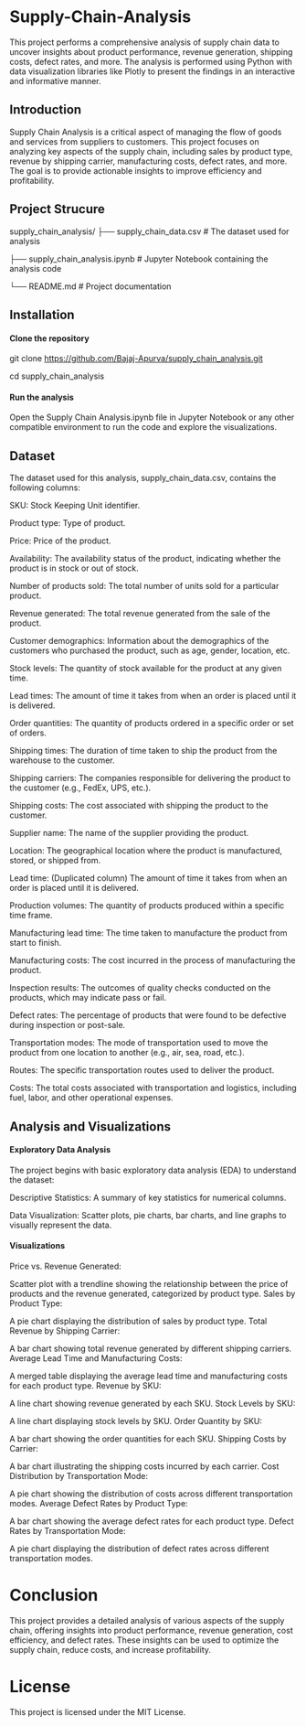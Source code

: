 # Supply-Chain-Analysis
This project performs a comprehensive analysis of supply chain data to uncover insights about product performance, revenue generation, shipping costs, defect rates, and more. The analysis is performed using Python with data visualization libraries like Plotly to present the findings in an interactive and informative manner.

## **Introduction**
Supply Chain Analysis is a critical aspect of managing the flow of goods and services from suppliers to customers. This project focuses on analyzing key aspects of the supply chain, including sales by product type, revenue by shipping carrier, manufacturing costs, defect rates, and more. The goal is to provide actionable insights to improve efficiency and profitability.

## **Project Strucure**
supply_chain_analysis/
├── supply_chain_data.csv  # The dataset used for analysis

├── supply_chain_analysis.ipynb  # Jupyter Notebook containing the analysis code

└── README.md  # Project documentation

## **Installation**
#### **Clone the repository**
git clone https://github.com/Bajaj-Apurva/supply_chain_analysis.git

cd supply_chain_analysis

#### **Run the analysis**
Open the Supply Chain Analysis.ipynb file in Jupyter Notebook or any other compatible environment to run the code and explore the visualizations.

## **Dataset**
The dataset used for this analysis, supply_chain_data.csv, contains the following columns:

SKU: Stock Keeping Unit identifier.

Product type: Type of product.

Price: Price of the product.

Availability: The availability status of the product, indicating whether the product is in stock or out of stock.

Number of products sold: The total number of units sold for a particular product.

Revenue generated: The total revenue generated from the sale of the product.

Customer demographics: Information about the demographics of the customers who purchased the product, such as age, gender, location, etc.

Stock levels: The quantity of stock available for the product at any given time.

Lead times: The amount of time it takes from when an order is placed until it is delivered.

Order quantities: The quantity of products ordered in a specific order or set of orders.

Shipping times: The duration of time taken to ship the product from the warehouse to the customer.

Shipping carriers: The companies responsible for delivering the product to the customer (e.g., FedEx, UPS, etc.).

Shipping costs: The cost associated with shipping the product to the customer.

Supplier name: The name of the supplier providing the product.

Location: The geographical location where the product is manufactured, stored, or shipped from.

Lead time: (Duplicated column) The amount of time it takes from when an order is placed until it is delivered.

Production volumes: The quantity of products produced within a specific time frame.

Manufacturing lead time: The time taken to manufacture the product from start to finish.

Manufacturing costs: The cost incurred in the process of manufacturing the product.

Inspection results: The outcomes of quality checks conducted on the products, which may indicate pass or fail.

Defect rates: The percentage of products that were found to be defective during inspection or post-sale.

Transportation modes: The mode of transportation used to move the product from one location to another (e.g., air, sea, road, etc.).

Routes: The specific transportation routes used to deliver the product.

Costs: The total costs associated with transportation and logistics, including fuel, labor, and other operational expenses.

## **Analysis and Visualizations**
#### **Exploratory Data Analysis**
The project begins with basic exploratory data analysis (EDA) to understand the dataset:

Descriptive Statistics: A summary of key statistics for numerical columns.

Data Visualization: Scatter plots, pie charts, bar charts, and line graphs to visually represent the data.

#### **Visualizations**
Price vs. Revenue Generated:

Scatter plot with a trendline showing the relationship between the price of products and the revenue generated, categorized by product type.
Sales by Product Type:

A pie chart displaying the distribution of sales by product type.
Total Revenue by Shipping Carrier:

A bar chart showing total revenue generated by different shipping carriers.
Average Lead Time and Manufacturing Costs:

A merged table displaying the average lead time and manufacturing costs for each product type.
Revenue by SKU:

A line chart showing revenue generated by each SKU.
Stock Levels by SKU:

A line chart displaying stock levels by SKU.
Order Quantity by SKU:

A bar chart showing the order quantities for each SKU.
Shipping Costs by Carrier:

A bar chart illustrating the shipping costs incurred by each carrier.
Cost Distribution by Transportation Mode:

A pie chart showing the distribution of costs across different transportation modes.
Average Defect Rates by Product Type:

A bar chart showing the average defect rates for each product type.
Defect Rates by Transportation Mode:

A pie chart displaying the distribution of defect rates across different transportation modes.

# **Conclusion**
This project provides a detailed analysis of various aspects of the supply chain, offering insights into product performance, revenue generation, cost efficiency, and defect rates. These insights can be used to optimize the supply chain, reduce costs, and increase profitability.


# **License**
This project is licensed under the MIT License.
